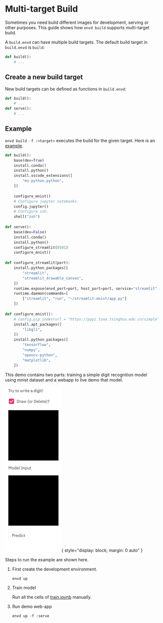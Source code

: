 # Multi-target Build

Sometimes you need build different images for development, serving or other purposes. This guide shows how `envd build` supports multi-target build.

A `build.envd` can have multiple build targets. The default build target in `build.envd` is `build`:

```py
def build():
    # ...
```

## Create a new build target

New build targets can be defined as functions in `build.envd`:

```py
def build():
    # ...
def serve():
    # ...
```

## Example

`envd build -f :<target>` executes the build for the given target. Here is an [example](https://github.com/tensorchord/envd/tree/main/examples/streamlit-mnist).

```py
def build():
    base(dev=True)
    install.conda()
    install.python()
    install.vscode_extensions([
        "ms-python.python",
    ])

    configure_mnist()
    # Configure jupyter notebooks.
    config.jupyter()
    # Configure zsh.
    shell("zsh")

def serve():
    base(dev=False)
    install.conda()
    install.python()
    configure_streamlit(8501)
    configure_mnist()

def configure_streamlit(port):
    install.python_packages([
        "streamlit",
        "streamlit_drawable_canvas",
    ])
    runtime.expose(envd_port=port, host_port=port, service="streamlit")
    runtime.daemon(commands=[
        ["streamlit", "run", "~/streamlit-mnist/app.py"]
    ])

def configure_mnist():
    # config.pip_index(url = "https://pypi.tuna.tsinghua.edu.cn/simple")
    install.apt_packages([
        "libgl1",
    ])
    install.python_packages([
        "tensorflow",
        "numpy",
        "opencv-python",
        "matplotlib",
    ])
```

This demo contains two parts: training a simple digit recognition model using mnist dataset and a webapp to live demo that model.

<p align="center">

![](./assets/demo.gif){ style="display: block; margin: 0 auto" }

</p>

Steps to run the example are shown here.

1. First create the development environment.

   ```
   envd up
   ```

2. Train model

   Run all the cells of [train.ipynb](https://github.com/tensorchord/envd/blob/main/examples/streamlit-mnist/train.ipynb) manually.

3. Run demo web-app

   ```
   envd up -f :serve
   ```

